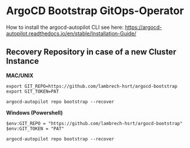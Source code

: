 # ArgoCD Bootstrap GitOps-Operator

How to install the argocd-autopilot CLI see here: https://argocd-autopilot.readthedocs.io/en/stable/Installation-Guide/

## Recovery Repository in case of a new Cluster Instance

**MAC/UNIX**
```shell
export GIT_REPO=https://github.com/lambrech-hsrt/argocd-bootstrap
export GIT_TOKEN=PAT

argocd-autopilot repo bootstrap --recover
```

**Windows (Powershell)**
```shell
$env:GIT_REPO = "https://github.com/lambrech-hsrt/argocd-bootstrap"
$env:GIT_TOKEN = "PAT"

argocd-autopilot repo bootstrap --recover
```
